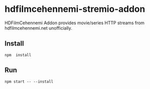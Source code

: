# hdfilmcehennemi-stremio-addon
HDFilmCehennemi Addon provides movie/series HTTP streams from hdfilmcehennemi.net unofficially.

## Install
``npm  install``

## Run
``npm start -- --install``
